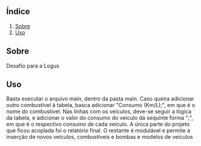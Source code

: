 ## Índice

1. [Sobre](#sobre)
2. [Uso](#uso)


## Sobre

Desafio para a Logus

## Uso

Basta executar o arquivo main, dentro da pasta main. Caso queira adicionar outro combustível à tabela, basca adicionar "Consumo <INSERIR NOME COMBUSTIVEL> (Km/L);", em que <INSERIR NOME COMBUSTIVEL> é o nome do combustível.
Nas linhas com os veículos, deve-se seguir a lógica da tabela, e adicionar o valor do consumo do veículo da sequinte forma "<INSERIR VALOR CONSUMO>;", em que <INSERIR VALOR CONSUMO> é o respectivo consumo de cada veículo.
A única parte do projeto que ficou acoplada foi o relatório final. O restante é modulável e permite a inserção de novos veículos, combustíveis e bombas e modelos de veículos

